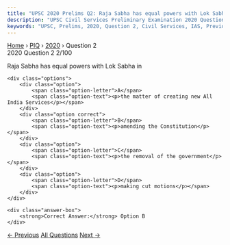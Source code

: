 ```yaml
---
title: "UPSC 2020 Prelims Q2: Raja Sabha has equal powers with Lok Sabha in"
description: "UPSC Civil Services Preliminary Examination 2020 Question 2 with options and answer"
keywords: "UPSC, Prelims, 2020, Question 2, Civil Services, IAS, Previous Year Questions"
---
```


<nav class="breadcrumb">
    <a href="../../">Home</a>
    <span>›</span>
    <a href="../">PIQ</a>
    <span>›</span>
    <a href="./">2020</a>
    <span>›</span>
    <span>Question 2</span>
</nav>

<div class="question-header">
    <div class="question-meta">
        <span class="year-badge">2020</span>
        <span class="question-number">Question 2</span>
        <span class="progress">2/100</span>
    </div>
    <div class="progress-bar">
        <div class="progress-fill" style="width: 2.0%"></div>
    </div>
</div>

<div class="question-content">
    <div class="question-text">
        <p>Raja Sabha has equal powers with Lok Sabha in</p>
    </div>
    
    <div class="options">
        <div class="option">
            <span class="option-letter">A</span>
            <span class="option-text"><p>the matter of creating new All India Services</p></span>
        </div>
        <div class="option correct">
            <span class="option-letter">B</span>
            <span class="option-text"><p>amending the Constitution</p></span>
        </div>
        <div class="option">
            <span class="option-letter">C</span>
            <span class="option-text"><p>the removal of the government</p></span>
        </div>
        <div class="option">
            <span class="option-letter">D</span>
            <span class="option-text"><p>making cut motions</p></span>
        </div>
    </div>

    <div class="answer-box">
        <strong>Correct Answer:</strong> Option B
    </div>
</div>

<div class="question-nav">
    <a href="../q001-consider-the-following-statements-1-aadhaar-metada/" class="nav-btn prev">← Previous</a>
    <a href="../" class="nav-btn center">All Questions</a>
    <a href="../q003-with-reference-to-the-funds-under-members-of-parli/" class="nav-btn next">Next →</a>
</div>
